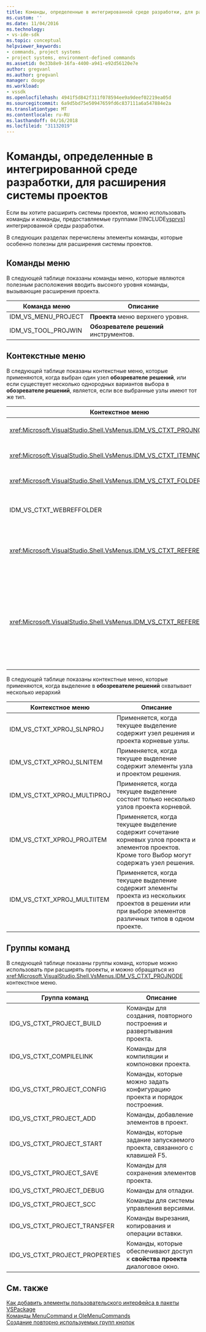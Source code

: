 ```yaml
---
title: Команды, определенные в интегрированной среде разработки, для расширения системы проектов | Документы Microsoft
ms.custom: ''
ms.date: 11/04/2016
ms.technology:
- vs-ide-sdk
ms.topic: conceptual
helpviewer_keywords:
- commands, project systems
- project systems, environment-defined commands
ms.assetid: 0e33b8e9-16fa-4400-a941-e92d56120e7e
author: gregvanl
ms.author: gregvanl
manager: douge
ms.workload:
- vssdk
ms.openlocfilehash: 4941f5d842f311f078594ee9a9deef02219ea05d
ms.sourcegitcommit: 6a9d5bd75e50947659fd6c837111a6a547884e2a
ms.translationtype: MT
ms.contentlocale: ru-RU
ms.lasthandoff: 04/16/2018
ms.locfileid: "31132019"
---
```

# <a name="ide-defined-commands-for-extending-project-systems"></a>Команды, определенные в интегрированной среде разработки, для расширения системы проектов
Если вы хотите расширить системы проектов, можно использовать команды и команды, предоставляемые группами [!INCLUDE[vsprvs](../../code-quality/includes/vsprvs_md.md)] интегрированной среды разработки.  
  
 В следующих разделах перечислены элементы команды, которые особенно полезны для расширения системы проектов.  
  
## <a name="command-menus"></a>Команды меню  
 В следующей таблице показаны команды меню, которые являются полезным расположения вводить высокого уровня команды, вызывающие расширения проекта.  
  
|Команда меню|Описание|  
|------------------|-----------------|  
|IDM_VS_MENU_PROJECT|**Проекта** меню верхнего уровня.|  
|IDM_VS_TOOL_PROJWIN|**Обозревателе решений** инструментов.|  
  
## <a name="shortcut-menus"></a>Контекстные меню  
 В следующей таблице показаны контекстные меню, которые применяются, когда выбран один узел **обозревателе решений**, или если существует несколько однородных вариантов выбора в **обозревателе решений**, является, если все выбранные узлы имеют тот же тип.  
  
|Контекстное меню|Описание|  
|-------------------|-----------------|  
|<xref:Microsoft.VisualStudio.Shell.VsMenus.IDM_VS_CTXT_PROJNODE>|Применяется, если выбран узел проекта.|  
|<xref:Microsoft.VisualStudio.Shell.VsMenus.IDM_VS_CTXT_ITEMNODE>|Применяется, когда выбран файл.|  
|<xref:Microsoft.VisualStudio.Shell.VsMenus.IDM_VS_CTXT_FOLDERNODE>|Применяется, когда папка выбрана.|  
|IDM_VS_CTXT_WEBREFFOLDER|Применяется при выборе папки веб-ссылки.|  
|<xref:Microsoft.VisualStudio.Shell.VsMenus.IDM_VS_CTXT_REFERENCEROOT>|Применяется, когда выбран корневой узел ссылки с именем «Ссылки».|  
|<xref:Microsoft.VisualStudio.Shell.VsMenus.IDM_VS_CTXT_REFERENCE>|Применяется при выборе узлов ссылок; к ним относятся сборки, COM и только ссылки на проект. Не включает веб-ссылки.|  
  
 В следующей таблице показаны контекстные меню, которые применяются, когда выделение в **обозревателе решений** охватывает несколько иерархий  
  
|Контекстное меню|Описание|  
|-------------------|-----------------|  
|IDM_VS_CTXT_XPROJ_SLNPROJ|Применяется, когда текущее выделение содержит узел решения и проекта корневые узлы.|  
|IDM_VS_CTXT_XPROJ_SLNITEM|Применяется, когда текущее выделение содержит элементы узла и проектом решения.|  
|IDM_VS_CTXT_XPROJ_MULTIPROJ|Применяется, когда текущее выделение состоит только несколько узлов проекта корневой.|  
|IDM_VS_CTXT_XPROJ_PROJITEM|Применяется, когда текущее выделение содержит сочетание корневых узлов проекта и элементов проектов. Кроме того Выбор могут содержать узел решения.|  
|IDM_VS_CTXT_XPROJ_MULTIITEM|Применяется, когда текущее выделение содержит элементы проекта из нескольких проектов в решении или при выборе элементов различных типов в одном проекте.|  
  
## <a name="command-groups"></a>Группы команд  
 В следующей таблице показаны группы команд, которые можно использовать при расширять проекты, и можно обращаться из <xref:Microsoft.VisualStudio.Shell.VsMenus.IDM_VS_CTXT_PROJNODE> контекстное меню.  
  
|Группа команд|Описание|  
|-------------------|-----------------|  
|IDG_VS_CTXT_PROJECT_BUILD|Команды для создания, повторного построения и развертывания проекта.|  
|IDG_VS_CTXT_COMPILELINK|Команды для компиляции и компоновки проекта.|  
|IDG_VS_CTXT_PROJECT_CONFIG|Команды, которые можно задать конфигурацию проекта и порядок построения.|  
|IDG_VS_CTXT_PROJECT_ADD|Команды, добавление элементов в проект.|  
|IDG_VS_CTXT_PROJECT_START|Команды, которые задание запускаемого проекта, связанного с клавишей F5.|  
|IDG_VS_CTXT_PROJECT_SAVE|Команды для сохранения элементов проекта.|  
|IDG_VS_CTXT_PROJECT_DEBUG|Команды для отладки.|  
|IDG_VS_CTXT_PROJECT_SCC|Команды для системы управления версиями.|  
|IDG_VS_CTXT_PROJECT_TRANSFER|Команды вырезания, копирования и операции вставки.|  
|IDG_VS_CTXT_PROJECT_PROPERTIES|Команды, которые обеспечивают доступ к **свойства проекта** диалоговое окно.|  
  
## <a name="see-also"></a>См. также  
 [Как добавить элементы пользовательского интерфейса в пакеты VSPackage](../../extensibility/internals/how-vspackages-add-user-interface-elements.md)   
 [Команды MenuCommand и OleMenuCommands](../../extensibility/menucommands-vs-olemenucommands.md)   
 [Создание повторно используемых групп кнопок](../../extensibility/creating-reusable-groups-of-buttons.md)